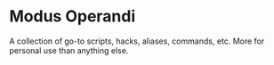 # Modus Operandi

A collection of go-to scripts, hacks, aliases, commands, etc. More for personal use than anything else.
